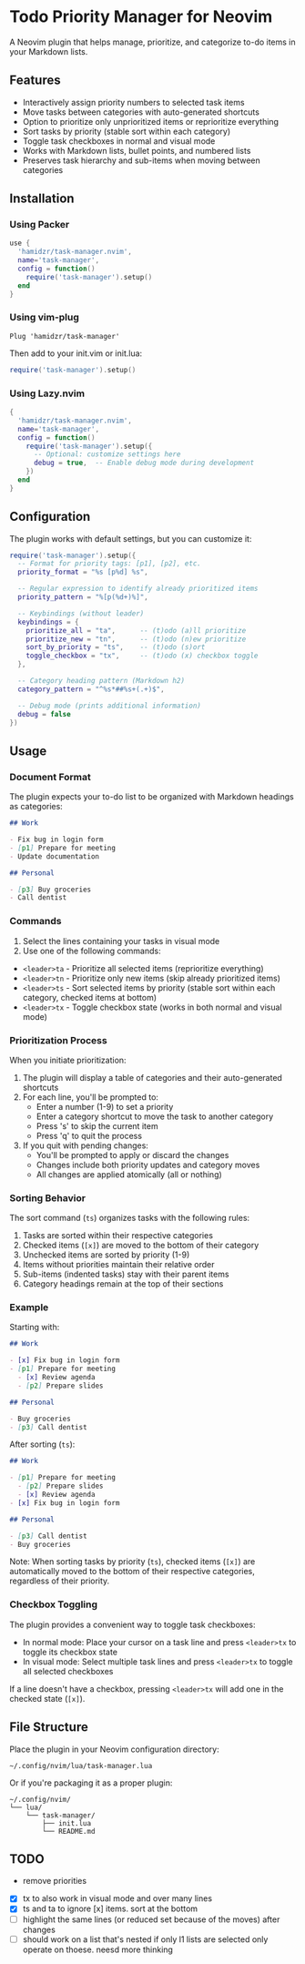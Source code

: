 # Todo Priority Manager for Neovim

A Neovim plugin that helps manage, prioritize, and categorize to-do items in your Markdown lists.

## Features

- Interactively assign priority numbers to selected task items
- Move tasks between categories with auto-generated shortcuts
- Option to prioritize only unprioritized items or reprioritize everything
- Sort tasks by priority (stable sort within each category)
- Toggle task checkboxes in normal and visual mode
- Works with Markdown lists, bullet points, and numbered lists
- Preserves task hierarchy and sub-items when moving between categories

## Installation

### Using Packer

```lua
use {
  'hamidzr/task-manager.nvim',
  name='task-manager',
  config = function()
    require('task-manager').setup()
  end
}
```

### Using vim-plug

```vim
Plug 'hamidzr/task-manager'
```

Then add to your init.vim or init.lua:

```lua
require('task-manager').setup()
```

### Using Lazy.nvim

```lua
{
  'hamidzr/task-manager.nvim',
  name='task-manager',
  config = function()
    require('task-manager').setup({
      -- Optional: customize settings here
      debug = true,  -- Enable debug mode during development
    })
  end
}
```

## Configuration

The plugin works with default settings, but you can customize it:

```lua
require('task-manager').setup({
  -- Format for priority tags: [p1], [p2], etc.
  priority_format = "%s [p%d] %s",

  -- Regular expression to identify already prioritized items
  priority_pattern = "%[p(%d+)%]",

  -- Keybindings (without leader)
  keybindings = {
    prioritize_all = "ta",      -- (t)odo (a)ll prioritize
    prioritize_new = "tn",      -- (t)odo (n)ew prioritize
    sort_by_priority = "ts",    -- (t)odo (s)ort
    toggle_checkbox = "tx",     -- (t)odo (x) checkbox toggle
  },

  -- Category heading pattern (Markdown h2)
  category_pattern = "^%s*##%s+(.+)$",

  -- Debug mode (prints additional information)
  debug = false
})
```

## Usage

### Document Format

The plugin expects your to-do list to be organized with Markdown headings as categories:

```markdown
## Work

- Fix bug in login form
- [p1] Prepare for meeting
- Update documentation

## Personal

- [p3] Buy groceries
- Call dentist
```

### Commands

1. Select the lines containing your tasks in visual mode
2. Use one of the following commands:

- `<leader>ta` - Prioritize all selected items (reprioritize everything)
- `<leader>tn` - Prioritize only new items (skip already prioritized items)
- `<leader>ts` - Sort selected items by priority (stable sort within each category, checked items at bottom)
- `<leader>tx` - Toggle checkbox state (works in both normal and visual mode)

### Prioritization Process

When you initiate prioritization:

1. The plugin will display a table of categories and their auto-generated shortcuts
2. For each line, you'll be prompted to:
   - Enter a number (1-9) to set a priority
   - Enter a category shortcut to move the task to another category
   - Press 's' to skip the current item
   - Press 'q' to quit the process
3. If you quit with pending changes:
   - You'll be prompted to apply or discard the changes
   - Changes include both priority updates and category moves
   - All changes are applied atomically (all or nothing)

### Sorting Behavior

The sort command (`ts`) organizes tasks with the following rules:

1. Tasks are sorted within their respective categories
2. Checked items (`[x]`) are moved to the bottom of their category
3. Unchecked items are sorted by priority (1-9)
4. Items without priorities maintain their relative order
5. Sub-items (indented tasks) stay with their parent items
6. Category headings remain at the top of their sections

### Example

Starting with:

```markdown
## Work

- [x] Fix bug in login form
- [p1] Prepare for meeting
  - [x] Review agenda
  - [p2] Prepare slides

## Personal

- Buy groceries
- [p3] Call dentist
```

After sorting (`ts`):

```markdown
## Work

- [p1] Prepare for meeting
  - [p2] Prepare slides
  - [x] Review agenda
- [x] Fix bug in login form

## Personal

- [p3] Call dentist
- Buy groceries
```

Note: When sorting tasks by priority (`ts`), checked items (`[x]`) are automatically moved to the bottom of their respective categories, regardless of their priority.

### Checkbox Toggling

The plugin provides a convenient way to toggle task checkboxes:

- In normal mode: Place your cursor on a task line and press `<leader>tx` to toggle its checkbox state
- In visual mode: Select multiple task lines and press `<leader>tx` to toggle all selected checkboxes

If a line doesn't have a checkbox, pressing `<leader>tx` will add one in the checked state (`[x]`).

## File Structure

Place the plugin in your Neovim configuration directory:

```
~/.config/nvim/lua/task-manager.lua
```

Or if you're packaging it as a proper plugin:

```
~/.config/nvim/
└── lua/
    └── task-manager/
        ├── init.lua
        └── README.md
```

## TODO
- remove priorities
- [x] tx to also work in visual mode and over many lines
- [x] ts and ta to ignore [x] items. sort at the bottom
- [ ] highlight the same lines (or reduced set because of the moves) after changes
- [ ] should work on a list that's nested if only l1 lists are selected only operate on thoese. neesd more thinking
